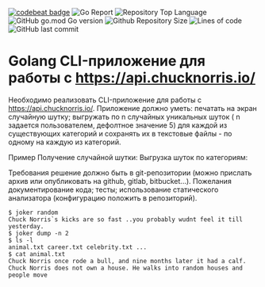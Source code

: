 [![codebeat badge](https://codebeat.co/badges/e57d8a4f-0e62-4d0c-89c7-02707ac7b652)](https://codebeat.co/projects/github-com-nsr888-golang_cli_chucknorris-main)
![Go Report](https://goreportcard.com/badge/github.com/nsr888/golang_cli_chucknorris)
![Repository Top Language](https://img.shields.io/github/languages/top/nsr888/golang_cli_chucknorris)
![GitHub go.mod Go version](https://img.shields.io/github/go-mod/go-version/nsr888/golang_cli_chucknorris)
![Github Repository Size](https://img.shields.io/github/repo-size/nsr888/golang_cli_chucknorris)
![Lines of code](https://img.shields.io/tokei/lines/github/nsr888/golang_cli_chucknorris)
![GitHub last commit](https://img.shields.io/github/last-commit/nsr888/golang_cli_chucknorris)

# Golang CLI-приложение для работы с https://api.chucknorris.io/

Необходимо реализовать CLI-приложение для работы с https://api.chucknorris.io/. Приложение должно уметь: печатать на экран случайную шутку; выгружать по n случайных уникальных шуток ( n задается пользователем, дефолтное значение 5) для каждой из существующих категорий и сохранять их в текстовые файлы - по одному на каждую из категорий.

Пример Получение случайной шутки: Выгрузка шуток по категориям:

Требования решение должно быть в git-репозитории (можно прислать архив или опубликовать на github, gitlab, bitbucket...). Пожелания документирование кода; тесты; использование статического анализатора (конфигурацию положить в репозиторий).

```
$ joker random
Chuck Norris`s kicks are so fast ..you probably wudnt feel it till yesterday.
$ joker dump -n 2
$ ls -l
animal.txt career.txt celebrity.txt ...
$ cat animal.txt
Chuck Norris once rode a bull, and nine months later it had a calf. Chuck Norris does not own a house. He walks into random houses and people move
```
